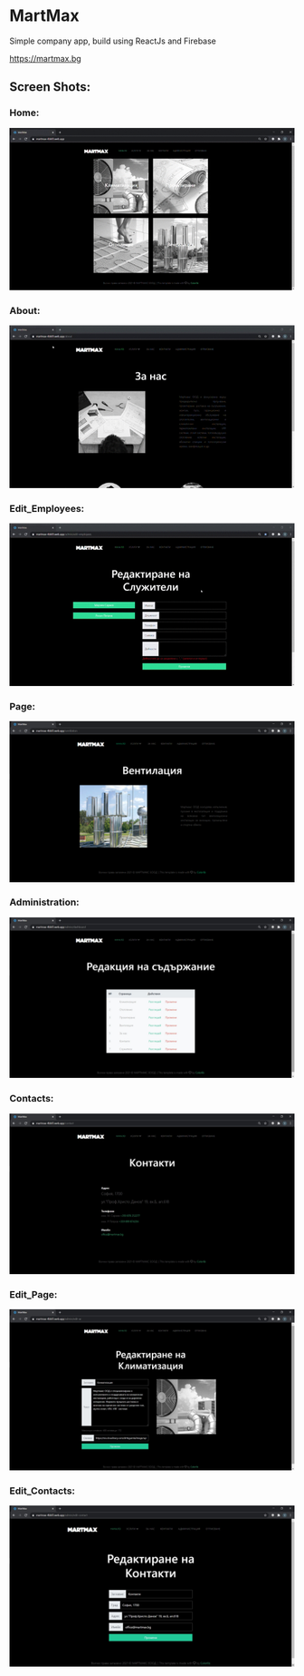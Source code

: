 # MartMax

Simple company app, build using ReactJs and Firebase

https://martmax.bg

## Screen Shots:

### Home:
<img src="https://github.com/yotkoKanchev/MartMax/blob/main/screenShots/home.gif?raw=true" />

### About:
<img src="https://github.com/yotkoKanchev/MartMax/blob/main/screenShots/about.gif?raw=true" />

### Edit_Employees:
<img src="https://github.com/yotkoKanchev/MartMax/blob/main/screenShots/edit_employees.gif?raw=true" />

### Page:
<img src="https://github.com/yotkoKanchev/MartMax/blob/main/screenShots/page.jpg?raw=true" />

### Administration:
<img src="https://github.com/yotkoKanchev/MartMax/blob/main/screenShots/administration.jpg?raw=true" />

### Contacts:
<img src="https://github.com/yotkoKanchev/MartMax/blob/main/screenShots/contacts.jpg?raw=true" />

### Edit_Page:
<img src="https://github.com/yotkoKanchev/MartMax/blob/main/screenShots/edit_page.jpg?raw=true" />

### Edit_Contacts:
<img src="https://github.com/yotkoKanchev/MartMax/blob/main/screenShots/edit_contacts.jpg?raw=true" />
